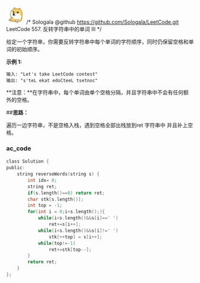 ![](https://github.com/Sologala/SomeThings/blob/master/face.jpg?raw=true)
/*
    Sologala   @github    https://github.com/Sologala/LeetCode.git
    LeetCode   557. 反转字符串中的单词 III
*/

给定一个字符串，你需要反转字符串中每个单词的字符顺序，同时仍保留空格和单词的初始顺序。

**示例 1:**

```
输入: "Let's take LeetCode contest"
输出: "s'teL ekat edoCteeL tsetnoc" 
```

**注意：**在字符串中，每个单词由单个空格分隔，并且字符串中不会有任何额外的空格。

##**思路：** 

遍历一边字符串，不是空格入栈，遇到空格全部出栈放到ret 字符串中 并且补上空格。

### **ac_code**
```c
class Solution {
public:
    string reverseWords(string s) {
        int idx= 0;
        string ret;
        if(s.length()==0) return ret;
        char stk[s.length()];
        int top = -1;
        for(int i = 0;i<s.length();){
            while(i<s.length()&&s[i]==' ')
                ret+=s[i++];
            while(i<s.length()&&s[i]!=' ')
                stk[++top] = s[i++];
            while(top!=-1)
                ret+=stk[top--];
        }
        return ret;
    }
};
```

